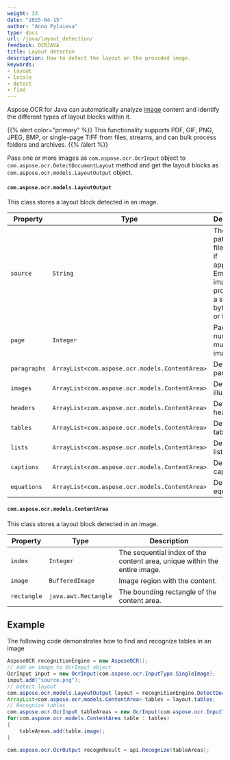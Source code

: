```yaml
---
weight: 33
date: "2025-04-15"
author: "Anna Pylaieva"
type: docs
url: /java/layout_detection/
feedback: OCRJAVA
title: Layout detecton
description: How to detect the layout on the provided image.
keywords:
- layout
- locale
- detect
- find
--- 
```


Aspose.OCR for Java can automatically analyze [image](https://docs.aspose.com/ocr/java/ocrinput/) content and identify the different types of layout blocks within it.

{{% alert color="primary" %}}
This functionality supports PDF, GIF, PNG, JPEG, BMP, or single-page TIFF from files, streams, and can bulk process folders and archives.
{{% /alert %}}

Pass one or more images as `com.aspose.ocr.OcrInput` object to `com.aspose.ocr.DetectDocumentLayout` method and get the layout blocks as `com.aspose.ocr.models.LayoutOutput` object.

#### `com.aspose.ocr.models.LayoutOutput`

This class stores a layout block detected in an image.

Property     | Type                                           | Description
------------ | ---------------------------------------------- | -----------
`source`     | `String`                                       | The full path to the file or URL, if applicable. Empty for images provided as a stream, byte array, or Base64.
`page`       | `Integer`                                      | Page number for multi-page images.
`paragraphs` | `ArrayList<com.aspose.ocr.models.ContentArea>` | Detected paragraphs.
`images`     | `ArrayList<com.aspose.ocr.models.ContentArea>` | Detected illustrations.
`headers`    | `ArrayList<com.aspose.ocr.models.ContentArea>` | Detected headers.
`tables`     | `ArrayList<com.aspose.ocr.models.ContentArea>` | Detected tables.
`lists`      | `ArrayList<com.aspose.ocr.models.ContentArea>` | Detected lists.
`captions`   | `ArrayList<com.aspose.ocr.models.ContentArea>` | Detected captions.
`equations`  | `ArrayList<com.aspose.ocr.models.ContentArea>` | Detected equations.

#### `com.aspose.ocr.models.ContentArea`

This class stores a layout block detected in an image.

Property    | Type                   | Description
----------- | ---------------------- | -----------
`index`     | `Integer`              | The sequential index of the content area, unique within the entire image.
`image`     | `BufferedImage`        | Image region with the content.
`rectangle` | `java.awt.Rectangle`   | The bounding rectangle of the content area.

## Example

The following code demonstrates how to find and recognize tables in an image

```java
AsposeOCR recognitionEngine = new AsposeOCR();
// Add an image to OcrInput object
OcrInput input = new OcrInput(com.aspose.ocr.InputType.SingleImage);
input.add("source.png");
// Detect layout
com.aspose.ocr.models.LayoutOutput layout = recognitionEngine.DetectDocumentLayout(input).get(0);
ArrayList<com.aspose.ocr.models.ContentArea> tables = layout.tables;
// Recognize tables
com.aspose.ocr.OcrInput tableAreas = new OcrInput(com.aspose.ocr.InputType.SingleImage);
for(com.aspose.ocr.models.ContentArea table : tables)
{
    tableAreas.add(table.image);
}

com.aspose.ocr.OcrOutput recognResult = api.Recognize(tableAreas);
```
